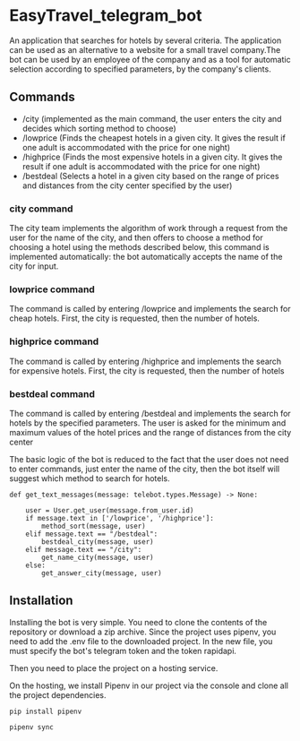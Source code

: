 # EasyTravel_telegram_bot



An application that searches for hotels by several criteria.
The application can be used as an alternative to a website for a small travel company.The bot can be used by an employee of the company and as a tool for automatic selection according to specified parameters, by the company's clients.


## Commands

- /city (implemented as the main command, the user enters the city and decides which sorting method to choose)
- /lowprice (Finds the cheapest hotels in a given city. It gives the result if one adult is accommodated with the price for one night)
- /highprice (Finds the most expensive hotels in a given city. It gives the result if one adult is accommodated with the price for one night)
- /bestdeal (Selects a hotel in a given city based on the range of prices and distances from the city center specified by the user)



### city command
The city team implements the algorithm of work through a request from the user 
for the name of the city, and then offers to choose a method 
for choosing a hotel using the methods described below, 
this command is implemented automatically: 
the bot automatically accepts the name of the city for input.


### lowprice command
The command is called by entering /lowprice 
and implements the search for cheap hotels.
 First, the city is requested, then the number of hotels.

### highprice command
The command is called by entering /highprice
and implements the search for expensive hotels. 
First, the city is requested, then the number of hotels

### bestdeal command
The command is called by entering /bestdeal
and implements the search for hotels by the specified parameters.
The user is asked for the minimum and maximum values of the hotel prices
and the range of distances from the city center


The basic logic of the bot is reduced to the fact that the user 
does not need to enter commands, just enter the name of the city, 
then the bot itself will suggest which method to search for hotels.

```
def get_text_messages(message: telebot.types.Message) -> None:

	user = User.get_user(message.from_user.id)
	if message.text in ['/lowprice', '/highprice']:
		method_sort(message, user)
	elif message.text == "/bestdeal":
		bestdeal_city(message, user)
	elif message.text == "/city":
		get_name_city(message, user)
	else:
		get_answer_city(message, user)
```


## Installation

Installing the bot is very simple. 
You need to clone the contents of the repository or download a zip archive.
Since the project uses pipenv, you need to add the .env file to the downloaded
project. In the new file, you must specify the bot's telegram token 
and the token rapidapi.

Then you need to place the project on a hosting service.

On the hosting, we install Pipenv in our project via the console 
and clone all the project dependencies.
````
pip install pipenv
````
````
pipenv sync
````
